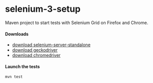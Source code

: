 # selenium-3-setup

Maven project to start tests with Selenium Grid on Firefox and Chrome.

#### Downloads

* [download selenium-server-standalone](https://www.seleniumhq.org/download/)
* [download geckodriver](https://github.com/mozilla/geckodriver/releases)
* [download chromedriver](http://chromedriver.chromium.org/downloads)

#### Launch the tests

`mvn test`
